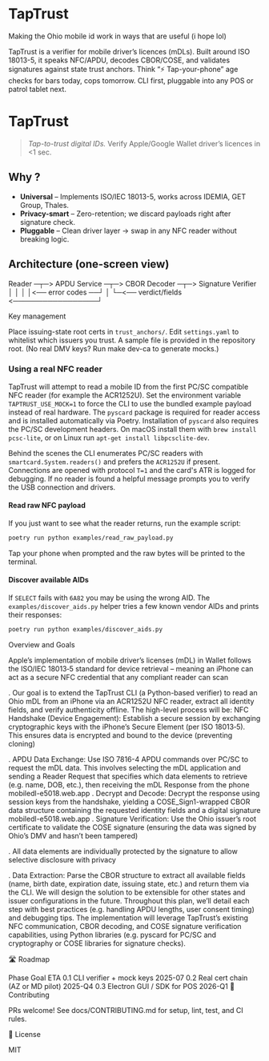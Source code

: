 # TapTrust
Making the Ohio mobile id work in ways that are useful (i hope lol)

TapTrust is a verifier for mobile driver’s licences (mDLs).
Built around ISO 18013-5, it speaks NFC/APDU, decodes CBOR/COSE, and validates signatures against state trust anchors.
Think “⚡ Tap-your-phone” age checks for bars today, cops tomorrow.
CLI first, pluggable into any POS or patrol tablet next.

# TapTrust

> *Tap-to-trust digital IDs.* Verify Apple/Google Wallet driver’s licences in <1 sec.

## Why ?

* **Universal** – Implements ISO/IEC 18013-5, works across IDEMIA, GET Group, Thales.
* **Privacy-smart** – Zero-retention; we discard payloads right after signature check.
* **Pluggable** – Clean driver layer → swap in any NFC reader without breaking logic.

## Architecture (one-screen view)

Reader ─┬─> APDU Service ─┬─> CBOR Decoder ─┬─> Signature Verifier
│ │ │
│<── error codes ──┘ │
└─<── verdict/fields <─────────────────┘

Key management

Place issuing-state root certs in `trust_anchors/`.
Edit `settings.yaml` to whitelist which issuers you trust. A sample file is
provided in the repository root.
(No real DMV keys? Run make dev-ca to generate mocks.)

### Using a real NFC reader

TapTrust will attempt to read a mobile ID from the first PC/SC compatible NFC
reader (for example the ACR1252U).  Set the environment variable
`TAPTRUST_USE_MOCK=1` to force the CLI to use the bundled example payload
instead of real hardware.  The `pyscard` package is required for reader access
and is installed automatically via Poetry. Installation of `pyscard` also
requires the PC/SC development headers. On macOS install them with
`brew install pcsc-lite`, or on Linux run `apt-get install libpcsclite-dev`.

Behind the scenes the CLI enumerates PC/SC readers with
``smartcard.System.readers()`` and prefers the ``ACR1252U`` if present.
Connections are opened with protocol ``T=1`` and the card's ATR is logged for
debugging.  If no reader is found a helpful message prompts you to verify the
USB connection and drivers.

#### Read raw NFC payload

If you just want to see what the reader returns, run the example script:

```bash
poetry run python examples/read_raw_payload.py
```

Tap your phone when prompted and the raw bytes will be printed to the
terminal.

#### Discover available AIDs

If ``SELECT`` fails with ``6A82`` you may be using the wrong AID. The
``examples/discover_aids.py`` helper tries a few known vendor AIDs and prints
their responses:

```bash
poetry run python examples/discover_aids.py
```


Overview and Goals

Apple’s implementation of mobile driver’s licenses (mDL) in Wallet follows the ISO/IEC 18013‑5 standard for device retrieval – meaning an iPhone can act as a secure NFC credential that any compliant reader can scan

. Our goal is to extend the TapTrust CLI (a Python-based verifier) to read an Ohio mDL from an iPhone via an ACR1252U NFC reader, extract all identity fields, and verify authenticity offline. The high-level process will be:
NFC Handshake (Device Engagement): Establish a secure session by exchanging cryptographic keys with the iPhone’s Secure Element (per ISO 18013‑5). This ensures data is encrypted and bound to the device (preventing cloning)

.
APDU Data Exchange: Use ISO 7816-4 APDU commands over PC/SC to request the mDL data. This involves selecting the mDL application and sending a Reader Request that specifies which data elements to retrieve (e.g. name, DOB, etc.), then receiving the mDL Response from the phone
mobiledl-e5018.web.app
.
Decrypt and Decode: Decrypt the response using session keys from the handshake, yielding a COSE_Sign1-wrapped CBOR data structure containing the requested identity fields and a digital signature
mobiledl-e5018.web.app
.
Signature Verification: Use the Ohio issuer’s root certificate to validate the COSE signature (ensuring the data was signed by Ohio’s DMV and hasn’t been tampered)

. All data elements are individually protected by the signature to allow selective disclosure with privacy

.
Data Extraction: Parse the CBOR structure to extract all available fields (name, birth date, expiration date, issuing state, etc.) and return them via the CLI. We will design the solution to be extensible for other states and issuer configurations in the future.
Throughout this plan, we’ll detail each step with best practices (e.g. handling APDU lengths, user consent timing) and debugging tips. The implementation will leverage TapTrust’s existing NFC communication, CBOR decoding, and COSE signature verification capabilities, using Python libraries (e.g. pyscard for PC/SC and cryptography or COSE libraries for signature checks).


🛣️ Roadmap

Phase	Goal	ETA
0.1	CLI verifier + mock keys	2025-07
0.2	Real cert chain (AZ or MD pilot)	2025-Q4
0.3	Electron GUI / SDK for POS	2026-Q1
🤝 Contributing

PRs welcome! See docs/CONTRIBUTING.md for setup, lint, test, and CI rules.

📜 License

MIT
